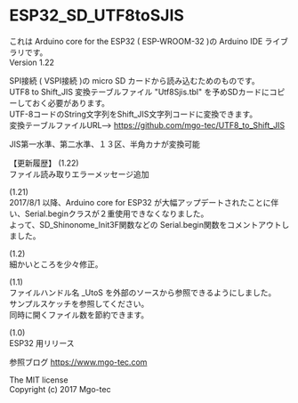# ESP32_SD_UTF8toSJIS

これは Arduino core for the ESP32 ( ESP-WROOM-32 )の Arduino IDE ライブラリです。  
Version 1.22 
  
SPI接続 ( VSPI接続 )の micro SD カードから読み込むためのものです。  
UTF8 to Shift_JIS 変換テーブルファイル "Utf8Sjis.tbl" を予めSDカードにコピーしておく必要があります。  
UTF-8コードのString文字列をShift_JIS文字列コードに変換できます。  
変換テーブルファイルURL--> https://github.com/mgo-tec/UTF8_to_Shift_JIS  
  
JIS第一水準、第二水準、１３区、半角カナが変換可能  
  
【更新履歴】 
(1.22)  
ファイル読み取りエラーメッセージ追加  
  
(1.21)  
2017/8/1 以降、Arduino core for ESP32 が大幅アップデートされたことに伴い、Serial.beginクラスが２重使用できなくなりました。  
よって、SD_Shinonome_Init3F関数などの Serial.begin関数をコメントアウトしました。  
  
(1.2)  
細かいところを少々修正。  
  
(1.1)  
ファイルハンドル名 _UtoS を外部のソースから参照できるようにしました。  
サンプルスケッチを参照してください。  
同時に開くファイル数を節約できます。  
  
(1.0)  
ESP32 用リリース  
  
参照ブログ https://www.mgo-tec.com  
  
The MIT license  
Copyright (c) 2017 Mgo-tec  